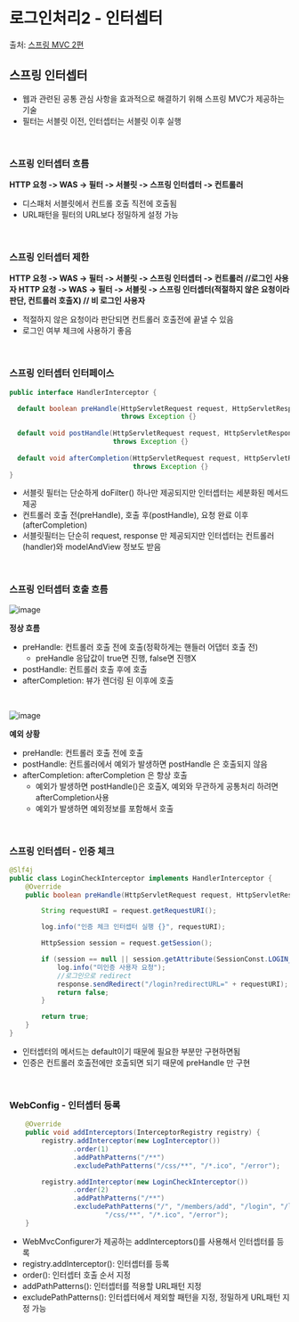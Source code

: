 # 로그인처리2 - 인터셉터

출처: [스프링 MVC 2편](https://www.inflearn.com/course/%EC%8A%A4%ED%94%84%EB%A7%81-mvc-2/dashboard)

## 스프링 인터셉터

* 웹과 관련된 공통 관심 사항을 효과적으로 해결하기 위해 스프링 MVC가 제공하는 기술
* 필터는 서블릿 이전, 인터셉터는 서블릿 이후 실행

<br>

### 스프링 인터셉터 흐름

**HTTP 요청 -> WAS -> 필터 -> 서블릿 -> 스프링 인터셉터 -> 컨트롤러**

* 디스패처 서블릿에서 컨트롤 호출 직전에 호출됨
* URL패턴을 필터의 URL보다 정밀하게 설정 가능

<br>


### 스프링 인터셉터 제한

**HTTP 요청 -> WAS -> 필터 -> 서블릿 -> 스프링 인터셉터 -> 컨트롤러 //로그인 사용자**
**HTTP 요청 -> WAS -> 필터 -> 서블릿 -> 스프링 인터셉터(적절하지 않은 요청이라 판단, 컨트롤러 호출X) // 비 로그인 사용자**

* 적절하지 않은 요청이라 판단되면 컨트롤러 호출전에 끝낼 수 있음
* 로그인 여부 체크에 사용하기 좋음

<br>


### 스프링 인터셉터 인터페이스

```java
public interface HandlerInterceptor {

  default boolean preHandle(HttpServletRequest request, HttpServletResponse response, Object handler) 
                            throws Exception {}
  
  default void postHandle(HttpServletRequest request, HttpServletResponse response, Object handler, @Nullable ModelAndView modelAndView)
                          throws Exception {}
                          
  default void afterCompletion(HttpServletRequest request, HttpServletResponse response, Object handler, @Nullable Exception ex) 
                               throws Exception {}
}
```
* 서블릿 필터는 단순하게 doFilter() 하나만 제공되지만 인터셉터는 세분화된 메서드 제공
* 컨트롤러 호출 전(preHandle), 호출 후(postHandle), 요청 완료 이후(afterCompletion)
* 서블릿필터는 단순히 request, response 만 제공되지만 인터셉터는 컨트롤러(handler)와 modelAndView 정보도 받음

<br>


### 스프링 인터셉터 호출 흐름

![image](https://user-images.githubusercontent.com/83762364/199667928-f0167706-597e-4bc7-9d53-96e91e81827f.png)

**정상 흐름**
* preHandle: 컨트롤러 호출 전에 호출(정확하게는 핸들러 어댑터 호출 전)
  * preHandle 응답값이 true면 진행, false면 진행X
* postHandle: 컨트롤러 호출 후에 호출
* afterCompletion: 뷰가 렌더링 된 이후에 호출

<br>

![image](https://user-images.githubusercontent.com/83762364/199668603-51301afa-e492-4a32-860a-25a3a0ee1f09.png)

**예외 상황**
* preHandle: 컨트롤러 호출 전에 호출
* postHandle: 컨트롤러에서 예외가 발생하면 postHandle 은 호출되지 않음
* afterCompletion: afterCompletion 은 항상 호출
  * 예외가 발생하면 postHandle()은 호출X, 예외와 무관하게 공통처리 하려면 afterCompletion사용
  * 예외가 발생하면 예외정보를 포함해서 호출

<br>

### 스프링 인터셉터 - 인증 체크

```java
@Slf4j
public class LoginCheckInterceptor implements HandlerInterceptor {
    @Override
    public boolean preHandle(HttpServletRequest request, HttpServletResponse response, Object handler) throws Exception {

        String requestURI = request.getRequestURI();

        log.info("인증 체크 인터셉터 실행 {}", requestURI);

        HttpSession session = request.getSession();

        if (session == null || session.getAttribute(SessionConst.LOGIN_MEMBER) == null) {
            log.info("미인증 사용자 요청");
            //로그인으로 redirect
            response.sendRedirect("/login?redirectURL=" + requestURI);
            return false;
        }

        return true;
    }
}
```
* 인터셉터의 메서드는 default이기 때문에 필요한 부분만 구현하면됨
* 인증은 컨트롤러 호출전에만 호출되면 되기 때문에 preHandle 만 구현

<br>

### WebConfig - 인터셉터 등록

```java
    @Override
    public void addInterceptors(InterceptorRegistry registry) {
        registry.addInterceptor(new LogInterceptor())
                .order(1)
                .addPathPatterns("/**")
                .excludePathPatterns("/css/**", "/*.ico", "/error");

        registry.addInterceptor(new LoginCheckInterceptor())
                .order(2)
                .addPathPatterns("/**")
                .excludePathPatterns("/", "/members/add", "/login", "/logout",
                        "/css/**", "/*.ico", "/error");
    }
```

* WebMvcConfigurer가 제공하는 addInterceptors()를 사용해서 인터셉터를 등록
* registry.addInterceptor(): 인터셉터를 등록
* order(): 인터셉터 호출 순서 지정
* addPathPatterns(): 인터셉터를 적용할 URL패턴 지정
* excludePathPatterns(): 인터셉터에서 제외할 패턴을 지정, 정밀하게 URL패턴 지정 가능






  





